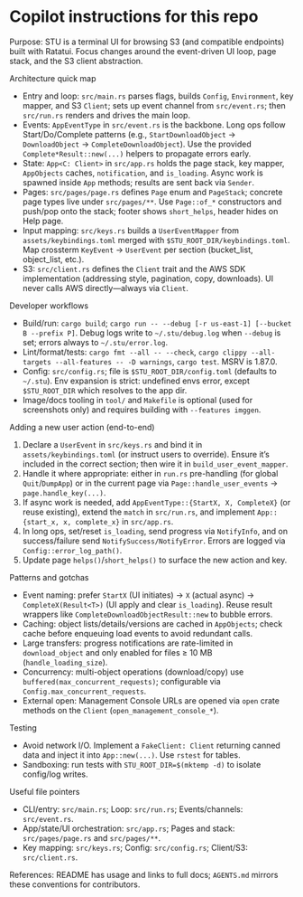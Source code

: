 # Copilot instructions for this repo

Purpose: STU is a terminal UI for browsing S3 (and compatible endpoints) built with Ratatui. Focus changes around the event-driven UI loop, page stack, and the S3 client abstraction.

Architecture quick map
- Entry and loop: `src/main.rs` parses flags, builds `Config`, `Environment`, key mapper, and S3 `Client`; sets up event channel from `src/event.rs`; then `src/run.rs` renders and drives the main loop.
- Events: `AppEventType` in `src/event.rs` is the backbone. Long ops follow Start/Do/Complete patterns (e.g., `StartDownloadObject` → `DownloadObject` → `CompleteDownloadObject`). Use the provided `Complete*Result::new(...)` helpers to propagate errors early.
- State: `App<C: Client>` in `src/app.rs` holds the page stack, key mapper, `AppObjects` caches, `notification`, and `is_loading`. Async work is spawned inside `App` methods; results are sent back via `Sender`.
- Pages: `src/pages/page.rs` defines `Page` enum and `PageStack`; concrete page types live under `src/pages/**`. Use `Page::of_*` constructors and push/pop onto the stack; footer shows `short_helps`, header hides on Help page.
- Input mapping: `src/keys.rs` builds a `UserEventMapper` from `assets/keybindings.toml` merged with `$STU_ROOT_DIR/keybindings.toml`. Map crossterm `KeyEvent` → `UserEvent` per section (bucket_list, object_list, etc.).
- S3: `src/client.rs` defines the `Client` trait and the AWS SDK implementation (addressing style, pagination, copy, downloads). UI never calls AWS directly—always via `Client`.

Developer workflows
- Build/run: `cargo build`; `cargo run -- --debug [-r us-east-1] [--bucket B --prefix P]`. Debug logs write to `~/.stu/debug.log` when `--debug` is set; errors always to `~/.stu/error.log`.
- Lint/format/tests: `cargo fmt --all -- --check`, `cargo clippy --all-targets --all-features -- -D warnings`, `cargo test`. MSRV is 1.87.0.
- Config: `src/config.rs`; file is `$STU_ROOT_DIR/config.toml` (defaults to `~/.stu`). Env expansion is strict: undefined envs error, except `$STU_ROOT_DIR` which resolves to the app dir.
- Image/docs tooling in `tool/` and `Makefile` is optional (used for screenshots only) and requires building with `--features imggen`.

Adding a new user action (end-to-end)
1) Declare a `UserEvent` in `src/keys.rs` and bind it in `assets/keybindings.toml` (or instruct users to override). Ensure it’s included in the correct section; then wire it in `build_user_event_mapper`.
2) Handle it where appropriate: either in `run.rs` pre-handling (for global `Quit`/`DumpApp`) or in the current page via `Page::handle_user_events` → `page.handle_key(...)`.
3) If async work is needed, add `AppEventType::{StartX, X, CompleteX}` (or reuse existing), extend the `match` in `src/run.rs`, and implement `App::{start_x, x, complete_x}` in `src/app.rs`.
4) In long ops, set/reset `is_loading`, send progress via `NotifyInfo`, and on success/failure send `NotifySuccess/NotifyError`. Errors are logged via `Config::error_log_path()`.
5) Update page `helps()`/`short_helps()` to surface the new action and key.

Patterns and gotchas
- Event naming: prefer `StartX` (UI initiates) → `X` (actual async) → `CompleteX(Result<T>)` (UI apply and clear `is_loading`). Reuse result wrappers like `CompleteDownloadObjectResult::new` to bubble errors.
- Caching: object lists/details/versions are cached in `AppObjects`; check cache before enqueuing load events to avoid redundant calls.
- Large transfers: progress notifications are rate-limited in `download_object` and only enabled for files ≥ 10 MB (`handle_loading_size`).
- Concurrency: multi-object operations (download/copy) use `buffered(max_concurrent_requests)`; configurable via `Config.max_concurrent_requests`.
- External open: Management Console URLs are opened via `open` crate methods on the `Client` (`open_management_console_*`).

Testing
- Avoid network I/O. Implement a `FakeClient: Client` returning canned data and inject it into `App::new(...)`. Use `rstest` for tables.
- Sandboxing: run tests with `STU_ROOT_DIR=$(mktemp -d)` to isolate config/log writes.

Useful file pointers
- CLI/entry: `src/main.rs`; Loop: `src/run.rs`; Events/channels: `src/event.rs`.
- App/state/UI orchestration: `src/app.rs`; Pages and stack: `src/pages/page.rs` and `src/pages/**`.
- Key mapping: `src/keys.rs`; Config: `src/config.rs`; Client/S3: `src/client.rs`.

References: README has usage and links to full docs; `AGENTS.md` mirrors these conventions for contributors.
